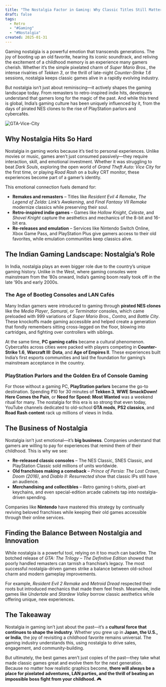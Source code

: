```yaml
---
title: "The Nostalgia Factor in Gaming: Why Classic Titles Still Matter"
draft: false
tags:
  - Retro
  - "#Gaming"
  - "#Nostalgia"
created: 2025-01-31
---
```

Gaming nostalgia is a powerful emotion that transcends generations. The joy of booting up an old favorite, hearing its iconic soundtrack, and reliving the excitement of a childhood memory is an experience many gamers cherish. Whether it’s the simple pixelated charm of _Super Mario Bros._, the intense rivalries of _Tekken 3_, or the thrill of late-night _Counter-Strike 1.6_ sessions, nostalgia keeps classic games alive in a rapidly evolving industry.

But nostalgia isn’t just about reminiscing—it actively shapes the gaming landscape today. From remasters to retro-inspired indie hits, developers understand that gamers long for the magic of the past. And while this trend is global, India’s gaming culture has been uniquely influenced by it, from the days of pirated NES clones to the rise of PlayStation parlors and cybercafés. 

![GTA-Vice-City](https://assetsio.gnwcdn.com/gta-vice-city-6.jpg?width=1200&height=1200&fit=bounds&quality=70&format=jpg&auto=webp)

## Why Nostalgia Hits So Hard

Nostalgia in gaming works because it’s tied to personal experiences. Unlike movies or music, games aren’t just consumed passively—they require interaction, skill, and emotional investment. Whether it was struggling to beat _Dark Souls_, exploring the open world of _Grand Theft Auto: Vice City_ for the first time, or playing _Road Rash_ on a bulky CRT monitor, these experiences become part of a gamer’s identity.

This emotional connection fuels demand for:

- **Remakes and remasters** – Titles like _Resident Evil 4 Remake_, _The Legend of Zelda: Link’s Awakening_, and _Final Fantasy VII Remake_ modernize classics while preserving their soul.
- **Retro-inspired indie games** – Games like _Hollow Knight_, _Celeste_, and _Shovel Knight_ capture the aesthetics and mechanics of the 8-bit and 16-bit era.
- **Re-releases and emulation** – Services like Nintendo Switch Online, Xbox Game Pass, and PlayStation Plus give gamers access to their old favorites, while emulation communities keep classics alive.

## The Indian Gaming Landscape: Nostalgia’s Role

In India, nostalgia plays an even bigger role due to the country’s unique gaming history. Unlike in the West, where gaming consoles were mainstream from the ’80s onward, India’s gaming boom really took off in the late ’90s and early 2000s.

### **The Age of Bootleg Consoles and LAN Cafés**

Many Indian gamers were introduced to gaming through **pirated NES clones** like the _Media Player_, _Samurai_, or _Terminator_ consoles, which came preloaded with 999 variations of _Super Mario Bros._, _Contra_, and _Battle City_. These knockoffs made gaming accessible and helped create a generation that fondly remembers sitting cross-legged on the floor, blowing into cartridges, and fighting over controllers with siblings.

At the same time, **PC gaming cafés** became a cultural phenomenon. Cybercafés across cities were packed with players competing in **Counter-Strike 1.6**, **Warcraft III: Dota**, and **Age of Empires II**. These experiences built India’s first esports communities and laid the foundation for gaming’s mainstream acceptance in the country.

### **PlayStation Parlors and the Golden Era of Console Gaming**

For those without a gaming PC, **PlayStation parlors** became the go-to destination. Spending ₹10 for 30 minutes of **Tekken 3**, **WWE SmackDown! Here Comes the Pain**, or **Need for Speed: Most Wanted** was a weekend ritual for many. The nostalgia for this era is so strong that even today, YouTube channels dedicated to old-school **GTA mods**, **PS2 classics**, and **Road Rash content** rack up millions of views in India.

## The Business of Nostalgia

Nostalgia isn’t just emotional—it’s **big business**. Companies understand that gamers are willing to pay for experiences that remind them of their childhood. This is why we see:

- **Re-released classic consoles** – The NES Classic, SNES Classic, and PlayStation Classic sold millions of units worldwide.
- **Old franchises making a comeback** – _Prince of Persia: The Lost Crown_, _Doom (2016)_, and _Diablo II: Resurrected_ show that classic IPs still have an audience.
- **Merchandising and collectibles** – Retro gaming t-shirts, pixel-art keychains, and even special-edition arcade cabinets tap into nostalgia-driven spending.

Companies like **Nintendo** have mastered this strategy by continually reviving beloved franchises while keeping their old games accessible through their online services.

## Finding the Balance Between Nostalgia and Innovation

While nostalgia is a powerful tool, relying on it too much can backfire. The botched release of _GTA: The Trilogy – The Definitive Edition_ showed that poorly handled remasters can tarnish a franchise’s legacy. The most successful nostalgia-driven games strike a balance between old-school charm and modern gameplay improvements.

For example, _Resident Evil 2 Remake_ and _Metroid Dread_ respected their roots but introduced mechanics that made them feel fresh. Meanwhile, indie games like _Undertale_ and _Stardew Valley_ borrow classic aesthetics while offering unique, new experiences.

## The Takeaway

Nostalgia in gaming isn’t just about the past—it’s a **cultural force that continues to shape the industry**. Whether you grew up in **Japan, the U.S., or India**, the joy of revisiting a childhood favorite remains universal. The gaming industry understands this, using nostalgia to drive sales, engagement, and community-building.

But ultimately, the best games aren’t just copies of the past—they take what made classic games great and evolve them for the next generation. Because no matter how realistic graphics become, **there will always be a place for pixelated adventures, LAN parties, and the thrill of beating an impossible boss fight from your childhood.** 🎮